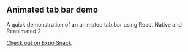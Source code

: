 ## Animated tab bar demo

A quick demonstration of an animated tab bar using React Native and Reanimated 2

[Check out on Expo Snack](https://snack.expo.dev/@lwilsondev/github.com-lwilsondev-animated-tabbar)

